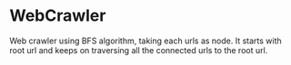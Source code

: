 # WebCrawler  
 Web crawler using BFS algorithm, taking each urls as node. 
 It starts with root url and keeps on traversing all the connected urls to the root url.